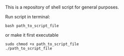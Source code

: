 This is a repository of shell script for general purposes.

Run script in terminal:

```
bash path_to_script_file
```

or make it first executable

```
sudo chmod +x path_to_script_file
./path_to_script_file
```
